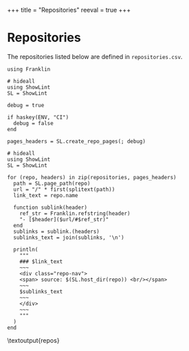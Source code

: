 +++
title = "Repositories"
reeval = true
+++

# Repositories

The repositories listed below are defined in `repositories.csv`.

```julia:create_repo_pages
using Franklin

# hideall
using ShowLint
SL = ShowLint

debug = true

if haskey(ENV, "CI")
  debug = false
end

pages_headers = SL.create_repo_pages(; debug)
```

```julia:repos
# hideall
using ShowLint
SL = ShowLint

for (repo, headers) in zip(repositories, pages_headers)
  path = SL.page_path(repo)
  url = "/" * first(splitext(path))
  link_text = repo.name

  function sublink(header)
    ref_str = Franklin.refstring(header)
    "- [$header]($url/#$ref_str)" 
  end
  sublinks = sublink.(headers)
  sublinks_text = join(sublinks, '\n')

  println(
    """
    ### $link_text
    ~~~
    <div class="repo-nav">
    <span> source: $(SL.host_dir(repo)) <br/></span>
    ~~~
    $sublinks_text
    ~~~
    </div>
    ~~~
    """
  )
end
```
\textoutput{repos}
